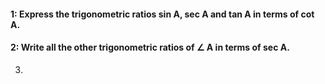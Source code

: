 
#### 1: Express the trigonometric ratios sin A, sec A and tan A in terms of cot A.

#### 2: Write all the other trigonometric ratios of  &angle; A in terms of sec A.
3.
